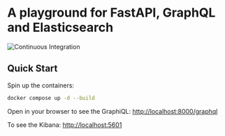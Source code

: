 # A playground for FastAPI, GraphQL and Elasticsearch

![Continuous Integration](https://github.com/spyker77/jelly/workflows/Continuous%20Integration/badge.svg?branch=main)

## Quick Start

Spin up the containers:

```bash
docker compose up -d --build
```

Open in your browser to see the GraphiQL: <http://localhost:8000/graphql>

To see the Kibana: <http://localhost:5601>
